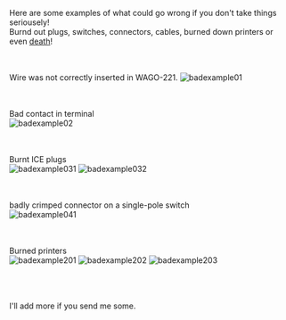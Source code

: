 Here are some examples of what could go wrong if you don't take things seriousely!<br>
Burnd out plugs, switches, connectors, cables, burned down printers or even [death](https://www.theregister.com/2022/06/09/alibaba_printer_death)!<br><br><br>

Wire was not correctly inserted in WAGO-221.
![badexample01](https://user-images.githubusercontent.com/98351572/174642104-40f8dc5f-b421-4612-9445-72cff891922d.png)

<br><br>
Bad contact in terminal<br>
![badexample02](https://user-images.githubusercontent.com/98351572/174642985-e9ff2e74-7dcc-4773-a007-e5a5498b7184.png)

<br><br>
Burnt ICE plugs<br>
![badexample031](https://user-images.githubusercontent.com/98351572/174645772-eb353e85-7ab9-4889-8048-dea4ba04f085.png)
![badexample032](https://user-images.githubusercontent.com/98351572/174645798-ce9188a0-74dd-463c-b329-241b83124c8a.png)

<br><br>
badly crimped connector on a single-pole switch<br>
![badexample041](https://user-images.githubusercontent.com/98351572/174649174-1f942c20-ba41-4546-9b5b-6fe73c229291.png)


<br><br>
Burned printers<br>
![badexample201](https://user-images.githubusercontent.com/98351572/174647320-817701b7-b6ed-4623-b19e-b2c413f86755.png)
![badexample202](https://user-images.githubusercontent.com/98351572/174647335-25a1c40f-a46e-401f-8eae-5f1d672671df.png)
![badexample203](https://user-images.githubusercontent.com/98351572/174647348-4113fa3c-f567-479a-b340-0588c79ab737.png)

<br><br><br>
I'll add more if you send me some.
